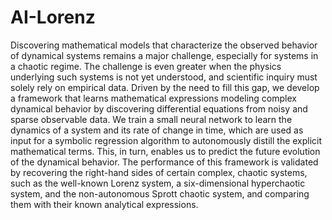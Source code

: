 # AI-Lorenz

Discovering mathematical models that characterize the observed behavior of dynamical systems remains a major challenge, especially for systems in a chaotic regime. The challenge is even greater when the physics underlying such systems is not yet understood, and scientific inquiry must solely rely on empirical data. Driven by the need to fill this gap, we develop a framework that learns mathematical expressions modeling complex dynamical behavior by discovering differential equations from noisy and sparse observable data. We train a small neural network to learn the dynamics of a system and its rate of change in time, which are used as input for a symbolic regression algorithm to autonomously distill the explicit mathematical terms. This, in turn, enables us to predict the future evolution of the dynamical behavior. The performance of this framework is validated by recovering the right-hand sides of certain complex, chaotic systems, such as the well-known Lorenz system, a six-dimensional hyperchaotic system, and the non-autonomous Sprott chaotic system, and comparing them with their known analytical expressions.

